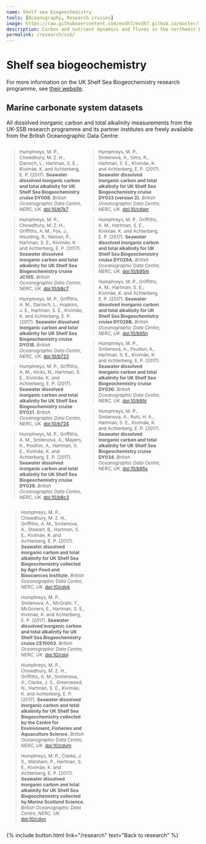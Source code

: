 ```yaml
---
name: Shelf sea biogeochemistry
tools: [Oceanography, Research cruises]
image: https://raw.githubusercontent.com/mvdh7/mvdh7.github.io/master/images/SSB.jpg
description: Carbon and nutrient dynamics and fluxes in the northwest European continental shelf sea.
permalink: /research/ssb/
---
```


# Shelf sea biogeochemistry

For more information on the UK Shelf Sea Biogeochemistry research programme, see [their website](https://www.uk-ssb.org/).

## Marine carbonate system datasets

All dissolved inorganic carbon and total alkalinity measurements from the UK-SSB research programme and its partner institutes are freely available from the British Oceanographic Data Centre:

<div style="display:flex; font-size:85%; flex-wrap:wrap"><div style="padding-right:0.8%; width:33%; min-width:200px">

<blockquote>Humphreys, M. P., Chowdhury, M. Z. H., Darroch, L., Hartman, S. E., Kivimäe, K. and Achterberg, E. P. (2017). <strong>Seawater dissolved inorganic carbon and total alkalinity for UK Shelf Sea Biogeochemistry cruise DY008.</strong> <em>British Oceanographic Data Centre, NERC, UK.</em> <a href="https://doi.org/10/b7k7">doi:10/b7k7</a></blockquote>

<blockquote>Humphreys, M. P., Chowdhury, M. Z. H., Griffiths, A. M., Fox, J., Houlding, R., Nelson, P., Hartman, S. E., Kivimäe, K. and Achterberg, E. P. (2017). <strong>Seawater dissolved inorganic carbon and total alkalinity for UK Shelf Sea Biogeochemistry cruise JC105.</strong> <em>British Oceanographic Data Centre, NERC, UK.</em> <a href="https://doi.org/10/b8c7">doi:10/b8c7</a></blockquote>

<blockquote>Humphreys, M. P., Griffiths, A. M., Darroch, L., Hopkins, J. E., Hartman, S. E., Kivimäe, K. and Achterberg, E. P. (2017). <strong>Seawater dissolved inorganic carbon and total alkalinity for UK Shelf Sea Biogeochemistry cruise DY018.</strong> <em>British Oceanographic Data Centre, NERC, UK.</em> <a href="https://doi.org/10/b723">doi:10/b723</a></blockquote>

<blockquote>Humphreys, M. P., Griffiths, A. M., Hicks, N., Hartman, S. E., Kivimäe, K. and Achterberg, E. P. (2017). <strong>Seawater dissolved inorganic carbon and total alkalinity for UK Shelf Sea Biogeochemistry cruise DY021.</strong> <em>British Oceanographic Data Centre, NERC, UK.</em> <a href="https://doi.org/10/b724">doi:10/b724</a></blockquote>

<blockquote>Humphreys, M. P., Griffiths, A. M., Smilenova, A., Mayers, K., Poulton, A., Hartman, S. E., Kivimäe, K. and Achterberg, E. P. (2017). <strong>Seawater dissolved inorganic carbon and total alkalinity for UK Shelf Sea Biogeochemistry cruise DY029.</strong> <em>British Oceanographic Data Centre, NERC, UK.</em> <a href="https://doi.org/10/b8c3">doi:10/b8c3</a></blockquote>

</div><div style="padding-left:0.4%; padding-right:0.4%; width:33%; min-width:200px">

<blockquote>Humphreys, M. P., Smilenova, A., Sims, R., Hartman, S. E., Kivimäe, K. and Achterberg, E. P. (2017). <strong>Seawater dissolved inorganic carbon and total alkalinity for UK Shelf Sea Biogeochemistry cruise DY033 (version 2).</strong> <em>British Oceanographic Data Centre, NERC, UK.</em> <a href="https://doi.org/10/cdwn">doi:10/cdwn</a></blockquote>

<blockquote>Humphreys, M. P., Griffiths, A. M., Hartman, S. E., Kivimäe, K. and Achterberg, E. P. (2017). <strong>Seawater dissolved inorganic carbon and total alkalinity for UK Shelf Sea Biogeochemistry cruise DY026A.</strong> <em>British Oceanographic Data Centre, NERC, UK.</em> <a href="https://doi.org/10/b95m">doi:10/b95m</a></blockquote>

<blockquote>Humphreys, M. P., Griffiths, A. M., Hartman, S. E., Kivimäe, K. and Achterberg, E. P. (2017). <strong>Seawater dissolved inorganic carbon and total alkalinity for UK Shelf Sea Biogeochemistry cruise DY026B.</strong> <em>British Oceanographic Data Centre, NERC, UK.</em> <a href="https://doi.org/10/b95n">doi:10/b95n</a></blockquote>

<blockquote>Humphreys, M. P., Smilenova, A., Poulton, A., Hartman, S. E., Kivimäe, K. and Achterberg, E. P. (2017). <strong>Seawater dissolved inorganic carbon and total alkalinity for UK Shelf Sea Biogeochemistry cruise DY030.</strong> <em>British Oceanographic Data Centre, NERC, UK.</em> <a href="https://doi.org/10/b95r">doi:10/b95r</a></blockquote>

<blockquote>Humphreys, M. P., Smilenova, A., Ruhl, H. A., Hartman, S. E., Kivimäe, K. and Achterberg, E. P. (2017). <strong>Seawater dissolved inorganic carbon and total alkalinity for UK Shelf Sea Biogeochemistry cruise DY034.</strong> <em>British Oceanographic Data Centre, NERC, UK.</em> <a href="https://doi.org/10/b95s">doi:10/b95s</a></blockquote>

</div><div style="padding-left:0.8%; width:33%; min-width:200px">

<blockquote>Humphreys, M. P., Chowdhury, M. Z. H., Griffiths, A. M., Smilenova, A., Stewart, B., Hartman, S. E., Kivimäe, K. and Achterberg, E. P. (2017). <strong>Seawater dissolved inorganic carbon and total alkalinity for UK Shelf Sea Biogeochemistry collected by Agri-Food and Biosciences Institute.</strong> <em>British Oceanographic Data Centre, NERC, UK.</em> <a href="https://doi.org/10/cdvk">doi:10/cdvk</a></blockquote>

<blockquote>Humphreys, M. P., Smilenova, A., McGrath, T., McGovern, E., Hartman, S. E., Kivimäe, K. and Achterberg, E. P. (2017). <strong>Seawater dissolved inorganic carbon and total alkalinity for UK Shelf Sea Biogeochemistry cruise CE15003.</strong> <em>British Oceanographic Data Centre, NERC, UK.</em> <a href="https://doi.org/10/cdvj">doi:10/cdvj</a></blockquote>

<blockquote>Humphreys, M. P., Chowdhury, M. Z. H., Griffiths, A. M., Smilenova, A., Clarke, J. S., Greenwood, N., Hartman, S. E., Kivimäe, K. and Achterberg, E. P. (2017). <strong>Seawater dissolved inorganic carbon and total alkalinity for UK Shelf Sea Biogeochemistry collected by the Centre for Environment, Fisheries and Aquaculture Science.</strong> <em>British Oceanographic Data Centre, NERC, UK.</em> <a href="https://doi.org/10/cdvm">doi:10/cdvm</a></blockquote>

<blockquote>Humphreys, M. P., Clarke, J. S., Walsham, P., Hartman, S. E., Kivimäe, K. and Achterberg, E. P. (2017). <strong>Seawater dissolved inorganic carbon and total alkalinity for UK Shelf Sea Biogeochemistry collected by Marine Scotland Science.</strong> <em>British Oceanographic Data Centre, NERC, UK.</em> <a href="https://doi.org/10/cdvn">doi:10/cdvn</a></blockquote>

</div></div>

<p class="text-center">
{% include button.html link="/research" text="Back to research" %}
</p>
